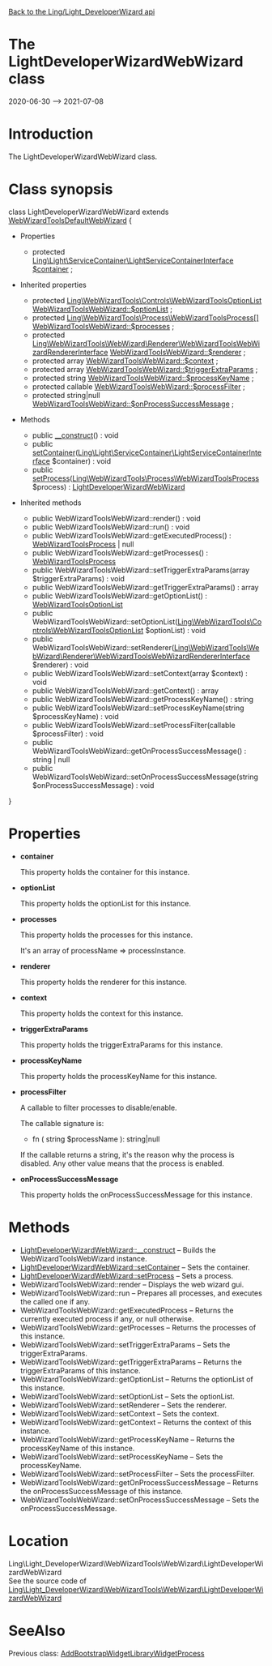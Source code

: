 [Back to the Ling/Light_DeveloperWizard api](https://github.com/lingtalfi/Light_DeveloperWizard/blob/master/doc/api/Ling/Light_DeveloperWizard.md)



The LightDeveloperWizardWebWizard class
================
2020-06-30 --> 2021-07-08






Introduction
============

The LightDeveloperWizardWebWizard class.



Class synopsis
==============


class <span class="pl-k">LightDeveloperWizardWebWizard</span> extends [WebWizardToolsDefaultWebWizard](https://github.com/lingtalfi/WebWizardTools/blob/master/doc/api/Ling/WebWizardTools/WebWizard/WebWizardToolsDefaultWebWizard.md)  {

- Properties
    - protected [Ling\Light\ServiceContainer\LightServiceContainerInterface](https://github.com/lingtalfi/Light/blob/master/doc/api/Ling/Light/ServiceContainer/LightServiceContainerInterface.md) [$container](#property-container) ;

- Inherited properties
    - protected [Ling\WebWizardTools\Controls\WebWizardToolsOptionList](https://github.com/lingtalfi/WebWizardTools/blob/master/doc/api/Ling/WebWizardTools/Controls/WebWizardToolsOptionList.md) [WebWizardToolsWebWizard::$optionList](#property-optionList) ;
    - protected [Ling\WebWizardTools\Process\WebWizardToolsProcess[]](https://github.com/lingtalfi/WebWizardTools/blob/master/doc/api/Ling/WebWizardTools/Process/WebWizardToolsProcess.md) [WebWizardToolsWebWizard::$processes](#property-processes) ;
    - protected [Ling\WebWizardTools\WebWizard\Renderer\WebWizardToolsWebWizardRendererInterface](https://github.com/lingtalfi/WebWizardTools/blob/master/doc/api/Ling/WebWizardTools/WebWizard/Renderer/WebWizardToolsWebWizardRendererInterface.md) [WebWizardToolsWebWizard::$renderer](#property-renderer) ;
    - protected array [WebWizardToolsWebWizard::$context](#property-context) ;
    - protected array [WebWizardToolsWebWizard::$triggerExtraParams](#property-triggerExtraParams) ;
    - protected string [WebWizardToolsWebWizard::$processKeyName](#property-processKeyName) ;
    - protected callable [WebWizardToolsWebWizard::$processFilter](#property-processFilter) ;
    - protected string|null [WebWizardToolsWebWizard::$onProcessSuccessMessage](#property-onProcessSuccessMessage) ;

- Methods
    - public [__construct](https://github.com/lingtalfi/Light_DeveloperWizard/blob/master/doc/api/Ling/Light_DeveloperWizard/WebWizardTools/WebWizard/LightDeveloperWizardWebWizard/__construct.md)() : void
    - public [setContainer](https://github.com/lingtalfi/Light_DeveloperWizard/blob/master/doc/api/Ling/Light_DeveloperWizard/WebWizardTools/WebWizard/LightDeveloperWizardWebWizard/setContainer.md)([Ling\Light\ServiceContainer\LightServiceContainerInterface](https://github.com/lingtalfi/Light/blob/master/doc/api/Ling/Light/ServiceContainer/LightServiceContainerInterface.md) $container) : void
    - public [setProcess](https://github.com/lingtalfi/Light_DeveloperWizard/blob/master/doc/api/Ling/Light_DeveloperWizard/WebWizardTools/WebWizard/LightDeveloperWizardWebWizard/setProcess.md)([Ling\WebWizardTools\Process\WebWizardToolsProcess](https://github.com/lingtalfi/WebWizardTools/blob/master/doc/api/Ling/WebWizardTools/Process/WebWizardToolsProcess.md) $process) : [LightDeveloperWizardWebWizard](https://github.com/lingtalfi/Light_DeveloperWizard/blob/master/doc/api/Ling/Light_DeveloperWizard/WebWizardTools/WebWizard/LightDeveloperWizardWebWizard.md)

- Inherited methods
    - public WebWizardToolsWebWizard::render() : void
    - public WebWizardToolsWebWizard::run() : void
    - public WebWizardToolsWebWizard::getExecutedProcess() : [WebWizardToolsProcess](https://github.com/lingtalfi/WebWizardTools/blob/master/doc/api/Ling/WebWizardTools/Process/WebWizardToolsProcess.md) | null
    - public WebWizardToolsWebWizard::getProcesses() : [WebWizardToolsProcess](https://github.com/lingtalfi/WebWizardTools/blob/master/doc/api/Ling/WebWizardTools/Process/WebWizardToolsProcess.md)
    - public WebWizardToolsWebWizard::setTriggerExtraParams(array $triggerExtraParams) : void
    - public WebWizardToolsWebWizard::getTriggerExtraParams() : array
    - public WebWizardToolsWebWizard::getOptionList() : [WebWizardToolsOptionList](https://github.com/lingtalfi/WebWizardTools/blob/master/doc/api/Ling/WebWizardTools/Controls/WebWizardToolsOptionList.md)
    - public WebWizardToolsWebWizard::setOptionList([Ling\WebWizardTools\Controls\WebWizardToolsOptionList](https://github.com/lingtalfi/WebWizardTools/blob/master/doc/api/Ling/WebWizardTools/Controls/WebWizardToolsOptionList.md) $optionList) : void
    - public WebWizardToolsWebWizard::setRenderer([Ling\WebWizardTools\WebWizard\Renderer\WebWizardToolsWebWizardRendererInterface](https://github.com/lingtalfi/WebWizardTools/blob/master/doc/api/Ling/WebWizardTools/WebWizard/Renderer/WebWizardToolsWebWizardRendererInterface.md) $renderer) : void
    - public WebWizardToolsWebWizard::setContext(array $context) : void
    - public WebWizardToolsWebWizard::getContext() : array
    - public WebWizardToolsWebWizard::getProcessKeyName() : string
    - public WebWizardToolsWebWizard::setProcessKeyName(string $processKeyName) : void
    - public WebWizardToolsWebWizard::setProcessFilter(callable $processFilter) : void
    - public WebWizardToolsWebWizard::getOnProcessSuccessMessage() : string | null
    - public WebWizardToolsWebWizard::setOnProcessSuccessMessage(string $onProcessSuccessMessage) : void

}




Properties
=============

- <span id="property-container"><b>container</b></span>

    This property holds the container for this instance.
    
    

- <span id="property-optionList"><b>optionList</b></span>

    This property holds the optionList for this instance.
    
    

- <span id="property-processes"><b>processes</b></span>

    This property holds the processes for this instance.
    
    It's an array of processName => processInstance.
    
    

- <span id="property-renderer"><b>renderer</b></span>

    This property holds the renderer for this instance.
    
    

- <span id="property-context"><b>context</b></span>

    This property holds the context for this instance.
    
    

- <span id="property-triggerExtraParams"><b>triggerExtraParams</b></span>

    This property holds the triggerExtraParams for this instance.
    
    

- <span id="property-processKeyName"><b>processKeyName</b></span>

    This property holds the processKeyName for this instance.
    
    

- <span id="property-processFilter"><b>processFilter</b></span>

    A callable to filter processes to disable/enable.
    
    The callable signature is:
    
    - fn ( string $processName ): string|null
    
    If the callable returns a string, it's the reason why the process is disabled.
    Any other value means that the process is enabled.
    
    

- <span id="property-onProcessSuccessMessage"><b>onProcessSuccessMessage</b></span>

    This property holds the onProcessSuccessMessage for this instance.
    
    



Methods
==============

- [LightDeveloperWizardWebWizard::__construct](https://github.com/lingtalfi/Light_DeveloperWizard/blob/master/doc/api/Ling/Light_DeveloperWizard/WebWizardTools/WebWizard/LightDeveloperWizardWebWizard/__construct.md) &ndash; Builds the WebWizardToolsWebWizard instance.
- [LightDeveloperWizardWebWizard::setContainer](https://github.com/lingtalfi/Light_DeveloperWizard/blob/master/doc/api/Ling/Light_DeveloperWizard/WebWizardTools/WebWizard/LightDeveloperWizardWebWizard/setContainer.md) &ndash; Sets the container.
- [LightDeveloperWizardWebWizard::setProcess](https://github.com/lingtalfi/Light_DeveloperWizard/blob/master/doc/api/Ling/Light_DeveloperWizard/WebWizardTools/WebWizard/LightDeveloperWizardWebWizard/setProcess.md) &ndash; Sets a process.
- WebWizardToolsWebWizard::render &ndash; Displays the web wizard gui.
- WebWizardToolsWebWizard::run &ndash; Prepares all processes, and executes the called one if any.
- WebWizardToolsWebWizard::getExecutedProcess &ndash; Returns the currently executed process if any, or null otherwise.
- WebWizardToolsWebWizard::getProcesses &ndash; Returns the processes of this instance.
- WebWizardToolsWebWizard::setTriggerExtraParams &ndash; Sets the triggerExtraParams.
- WebWizardToolsWebWizard::getTriggerExtraParams &ndash; Returns the triggerExtraParams of this instance.
- WebWizardToolsWebWizard::getOptionList &ndash; Returns the optionList of this instance.
- WebWizardToolsWebWizard::setOptionList &ndash; Sets the optionList.
- WebWizardToolsWebWizard::setRenderer &ndash; Sets the renderer.
- WebWizardToolsWebWizard::setContext &ndash; Sets the context.
- WebWizardToolsWebWizard::getContext &ndash; Returns the context of this instance.
- WebWizardToolsWebWizard::getProcessKeyName &ndash; Returns the processKeyName of this instance.
- WebWizardToolsWebWizard::setProcessKeyName &ndash; Sets the processKeyName.
- WebWizardToolsWebWizard::setProcessFilter &ndash; Sets the processFilter.
- WebWizardToolsWebWizard::getOnProcessSuccessMessage &ndash; Returns the onProcessSuccessMessage of this instance.
- WebWizardToolsWebWizard::setOnProcessSuccessMessage &ndash; Sets the onProcessSuccessMessage.





Location
=============
Ling\Light_DeveloperWizard\WebWizardTools\WebWizard\LightDeveloperWizardWebWizard<br>
See the source code of [Ling\Light_DeveloperWizard\WebWizardTools\WebWizard\LightDeveloperWizardWebWizard](https://github.com/lingtalfi/Light_DeveloperWizard/blob/master/WebWizardTools/WebWizard/LightDeveloperWizardWebWizard.php)



SeeAlso
==============
Previous class: [AddBootstrapWidgetLibraryWidgetProcess](https://github.com/lingtalfi/Light_DeveloperWizard/blob/master/doc/api/Ling/Light_DeveloperWizard/WebWizardTools/Process/Widget/AddBootstrapWidgetLibraryWidgetProcess.md)<br>
